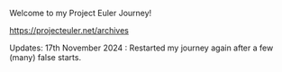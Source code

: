 Welcome to my Project Euler Journey!

https://projecteuler.net/archives

Updates:
17th November 2024 : Restarted my journey again after a few (many) false starts.
